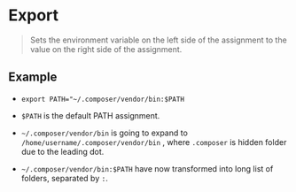 # Export

>Sets the environment variable on the left side of the assignment to the value on the right side of the assignment.

## Example

- `export PATH="~/.composer/vendor/bin:$PATH`

- `$PATH` is the default PATH assignment.

- `~/.composer/vendor/bin` is going to expand to `/home/username/.composer/vendor/bin` , 
where `.composer` is hidden folder due to the leading dot.

- `~/.composer/vendor/bin:$PATH` have now transformed into long list of folders, separated by `:`.
